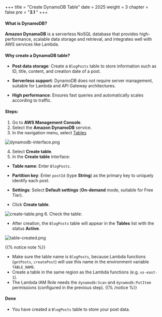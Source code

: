 +++
title = "Create DynamoDB Table"
date = 2025
weight = 3
chapter = false
pre = "<b>3.1 </b>"
+++

#### What is DynamoDB?

**Amazon DynamoDB** is a serverless NoSQL database that provides high-performance, scalable data storage and retrieval, and integrates well with AWS services like Lambda.

#### Why create a DynamoDB table?

- **Post data storage**: Create a `BlogPosts` table to store information such as ID, title, content, and creation date of a post.

- **Serverless support**: DynamoDB does not require server management, suitable for Lambda and API Gateway architectures.

- **High performance**: Ensures fast queries and automatically scales according to traffic.

#### Steps:
1. Go to **AWS Management Console**.
2. Select the **Amazon DynamoDB** service.
3. In the navigation menu, select [Tables](https://ap-southeast-1.console.aws.amazon.com/dynamodbv2/home?region=ap-southeast-1#tables/)

![dynamodb-interface.png](/images/3-Create-DynamoDB-Table/3.1-create-dynamodb-table/3.0.png)

4. Select **Create table**.
5. In the **Create table** interface:

- **Table name**: Enter `BlogPosts`.

- **Partition key**: Enter `postId` (type **String**) as the primary key to uniquely identify each post.
- **Settings**: Select **Default settings** (**On-demand** mode, suitable for Free Tier).

- Click **Create table**.

![create-table.png](/images/3-Create-DynamoDB-Table/3.1-create-dynamodb-table/3.1.png)
6. Check the table:
- After creation, the `BlogPosts` table will appear in the **Tables** list with the status **Active**.

![table-created.png](/images/3-Create-DynamoDB-Table/3.1-create-dynamodb-table/3.2.png)

{{% notice note %}}
- Make sure the table name is `BlogPosts`, because Lambda functions (`getPosts`, `createPost`) will use this name in the environment variable `TABLE_NAME`.
- Create a table in the same region as the Lambda functions (e.g. `us-east-1`).
- The Lambda IAM Role needs the `dynamodb:Scan` and `dynamodb:PutItem` permissions (configured in the previous step).
{{% /notice %}}

#### Done
- You have created a `BlogPosts` table to store your post data.
